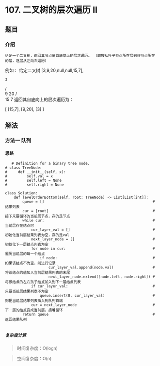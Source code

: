 # 107. 二叉树的层次遍历 II

## 题目
### 介绍 

    给定一个二叉树，返回其节点值自底向上的层次遍历。 （即按从叶子节点所在层到根节点所在的层，逐层从左向右遍历）

例如：
给定二叉树 [3,9,20,null,null,15,7],

    3
   / \
  9  20
    /  \
   15   7
返回其自底向上的层次遍历为：

[
  [15,7],
  [9,20],
  [3]
]

## 解法

### 方法一 队列

#### 思路

```
   # Definition for a binary tree node.
# class TreeNode:
#     def __init__(self, x):
#         self.val = x
#         self.left = None
#         self.right = None

class Solution:
    def levelOrderBottom(self, root: TreeNode) -> List[List[int]]:
        queue = []                                                  # 结果列表
        cur = [root]                                                # 接下来要循环的当前层节点，存的是节点
        while cur:                                                  # 当前层存在结点时
            cur_layer_val = []                                      # 初始化当前层结果列表为空，存的是val
            next_layer_node = []                                    # 初始化下一层结点列表为空
            for node in cur:                                        # 遍历当前层的每一个结点
                if node:                                            # 如果该结点不为空，则进行记录
                    cur_layer_val.append(node.val)                  # 将该结点的值加入当前层结果列表的末尾
                    next_layer_node.extend([node.left, node.right]) # 将该结点的左右孩子结点加入到下一层结点列表
            if cur_layer_val:                                       # 只要当前层结果列表不为空
                queue.insert(0, cur_layer_val)                      # 则把当前层结果列表插入到队列首端
            cur = next_layer_node                                   # 下一层的结点变成当前层，接着循环
        return queue                                                # 返回结果队列


```

##### 复杂度计算

> 时间复杂度：O(logn)

> 空间复杂度：O(n)